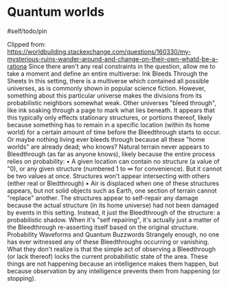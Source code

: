 # Quantum worlds

#self/todo/pin

Clipped from: https://worldbuilding.stackexchange.com/questions/160330/my-mysterious-ruins-wander-around-and-change-on-their-own-whatd-be-a-rationa
Since there aren't any real constraints in the question, allow me to take a moment and define an entire multiverse:
Ink Bleeds Through the Sheets
In this setting, there is a multiverse which contained all possible universes, as is commonly shown in popular science fiction. 
However, something about this particular universe makes the divisions from its probabilistic neighbors somewhat weak. Other universes "bleed through", like ink soaking through a page to mark what lies beneath.
It appears that this typically only effects stationary structures, or portions thereof, likely because something has to remain in a specific location (within its home world) for a certain amount of time before the Bleedthrough starts to occur. Or maybe nothing living ever bleeds through because all these "home worlds" are already dead; who knows?
Natural terrain never appears to Bleedthrough (as far as anyone knows), likely because the entire process relies on probability: 
    • A given location can contain no structure (a value of "0), or any given structure (numbered 1 to ∞ for convenience). But it cannot be two values at once. Structures won't appear intersecting with others (either real or Bledthrough)
    • Air is displaced when one of these structures appears, but not solid objects such as Earth, one section of terrain cannot "replace" another.
The structures appear to self-repair any damage because the actual structure (in its home universe) had not been damaged by events in this setting. Instead, it just the Bleedthrough of the structure: a probabilistic shadow. When it's "self repairing", it's actually just a matter of the Bleedthrough re-asserting itself based on the original structure.
Probability Waveforms and Quantum Buzzwords
Strangely enough, no one has ever witnessed any of these Bleedthroughs occurring or vanishing. What they don't realize is that the simple act of observing a Bleedthrough (or lack thereof) locks the current probabilistic state of the area. 
These things are not happening because an intelligence makes them happen, but because observation by any intelligence prevents them from happening (or stopping).
